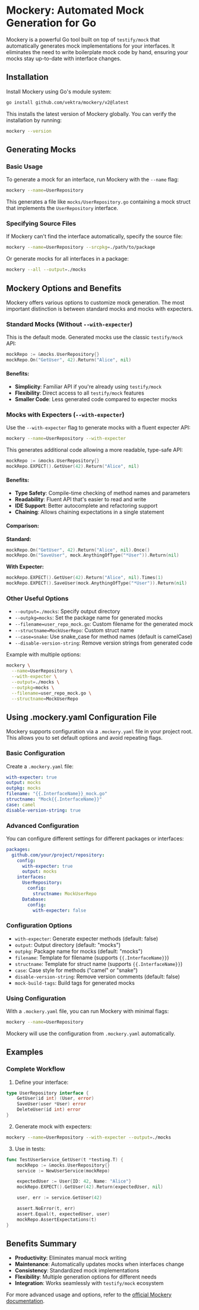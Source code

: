# Mockery: Automated Mock Generation for Go

Mockery is a powerful Go tool built on top of `testify/mock` that automatically generates mock implementations for your interfaces. It eliminates the need to write boilerplate mock code by hand, ensuring your mocks stay up-to-date with interface changes.

## Installation

Install Mockery using Go's module system:

```bash
go install github.com/vektra/mockery/v2@latest
```

This installs the latest version of Mockery globally. You can verify the installation by running:

```bash
mockery --version
```

## Generating Mocks

### Basic Usage

To generate a mock for an interface, run Mockery with the `--name` flag:

```bash
mockery --name=UserRepository
```

This generates a file like `mocks/UserRepository.go` containing a mock struct that implements the `UserRepository` interface.

### Specifying Source Files

If Mockery can't find the interface automatically, specify the source file:

```bash
mockery --name=UserRepository --srcpkg=./path/to/package
```

Or generate mocks for all interfaces in a package:

```bash
mockery --all --output=./mocks
```

## Mockery Options and Benefits

Mockery offers various options to customize mock generation. The most important distinction is between standard mocks and mocks with expecters.

### Standard Mocks (Without `--with-expecter`)

This is the default mode. Generated mocks use the classic `testify/mock` API:

```go
mockRepo := &mocks.UserRepository{}
mockRepo.On("GetUser", 42).Return("Alice", nil)
```

#### Benefits:
- **Simplicity**: Familiar API if you're already using `testify/mock`
- **Flexibility**: Direct access to all `testify/mock` features
- **Smaller Code**: Less generated code compared to expecter mocks

### Mocks with Expecters (`--with-expecter`)

Use the `--with-expecter` flag to generate mocks with a fluent expecter API:

```bash
mockery --name=UserRepository --with-expecter
```

This generates additional code allowing a more readable, type-safe API:

```go
mockRepo := &mocks.UserRepository{}
mockRepo.EXPECT().GetUser(42).Return("Alice", nil)
```

#### Benefits:
- **Type Safety**: Compile-time checking of method names and parameters
- **Readability**: Fluent API that's easier to read and write
- **IDE Support**: Better autocomplete and refactoring support
- **Chaining**: Allows chaining expectations in a single statement

#### Comparison:

**Standard:**
```go
mockRepo.On("GetUser", 42).Return("Alice", nil).Once()
mockRepo.On("SaveUser", mock.AnythingOfType("*User")).Return(nil)
```

**With Expecter:**
```go
mockRepo.EXPECT().GetUser(42).Return("Alice", nil).Times(1)
mockRepo.EXPECT().SaveUser(mock.AnythingOfType("*User")).Return(nil)
```

### Other Useful Options

- `--output=./mocks`: Specify output directory
- `--outpkg=mocks`: Set the package name for generated mocks
- `--filename=user_repo_mock.go`: Custom filename for the generated mock
- `--structname=MockUserRepo`: Custom struct name
- `--case=snake`: Use snake_case for method names (default is camelCase)
- `--disable-version-string`: Remove version strings from generated code

Example with multiple options:

```bash
mockery \
  --name=UserRepository \
  --with-expecter \
  --output=./mocks \
  --outpkg=mocks \
  --filename=user_repo_mock.go \
  --structname=MockUserRepo
```

## Using .mockery.yaml Configuration File

Mockery supports configuration via a `.mockery.yaml` file in your project root. This allows you to set default options and avoid repeating flags.

### Basic Configuration

Create a `.mockery.yaml` file:

```yaml
with-expecter: true
output: mocks
outpkg: mocks
filename: "{{.InterfaceName}}_mock.go"
structname: "Mock{{.InterfaceName}}"
case: camel
disable-version-string: true
```

### Advanced Configuration

You can configure different settings for different packages or interfaces:

```yaml
packages:
  github.com/your/project/repository:
    config:
      with-expecter: true
      output: mocks
    interfaces:
      UserRepository:
        config:
          structname: MockUserRepo
      Database:
        config:
          with-expecter: false
```

### Configuration Options

- `with-expecter`: Generate expecter methods (default: false)
- `output`: Output directory (default: "mocks")
- `outpkg`: Package name for mocks (default: "mocks")
- `filename`: Template for filename (supports `{{.InterfaceName}}`)
- `structname`: Template for struct name (supports `{{.InterfaceName}}`)
- `case`: Case style for methods ("camel" or "snake")
- `disable-version-string`: Remove version comments (default: false)
- `mock-build-tags`: Build tags for generated mocks

### Using Configuration

With a `.mockery.yaml` file, you can run Mockery with minimal flags:

```bash
mockery --name=UserRepository
```

Mockery will use the configuration from `.mockery.yaml` automatically.

## Examples

### Complete Workflow

1. Define your interface:

```go
type UserRepository interface {
    GetUser(id int) (User, error)
    SaveUser(user *User) error
    DeleteUser(id int) error
}
```

2. Generate mock with expecters:

```bash
mockery --name=UserRepository --with-expecter --output=./mocks
```

3. Use in tests:

```go
func TestUserService_GetUser(t *testing.T) {
    mockRepo := &mocks.UserRepository{}
    service := NewUserService(mockRepo)

    expectedUser := User{ID: 42, Name: "Alice"}
    mockRepo.EXPECT().GetUser(42).Return(expectedUser, nil)

    user, err := service.GetUser(42)

    assert.NoError(t, err)
    assert.Equal(t, expectedUser, user)
    mockRepo.AssertExpectations(t)
}
```

## Benefits Summary

- **Productivity**: Eliminates manual mock writing
- **Maintenance**: Automatically updates mocks when interfaces change
- **Consistency**: Standardized mock implementations
- **Flexibility**: Multiple generation options for different needs
- **Integration**: Works seamlessly with `testify/mock` ecosystem

For more advanced usage and options, refer to the [official Mockery documentation](https://github.com/vektra/mockery).
